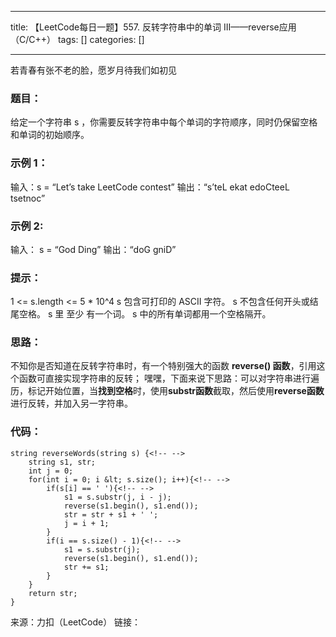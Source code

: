 
--- 
title:  【LeetCode每日一题】557. 反转字符串中的单词 III——reverse应用（C/C++） 
tags: []
categories: [] 

---
>  
 若青春有张不老的脸，愿岁月待我们如初见 


### 题目：

给定一个字符串 s ，你需要反转字符串中每个单词的字符顺序，同时仍保留空格和单词的初始顺序。

### 示例 1：

输入：s = “Let’s take LeetCode contest” 输出：“s’teL ekat edoCteeL tsetnoc”

### 示例 2:

输入： s = “God Ding” 输出：“doG gniD”

### 提示：

1 &lt;= s.length &lt;= 5 * 10^4 s 包含可打印的 ASCII 字符。 s 不包含任何开头或结尾空格。 s 里 至少 有一个词。 s 中的所有单词都用一个空格隔开。

### 思路：

不知你是否知道在反转字符串时，有一个特别强大的函数 **reverse() 函数**，引用这个函数可直接实现字符串的反转； 嘿嘿，下面来说下思路：可以对字符串进行遍历，标记开始位置，当**找到空格**时，使用**substr函数**截取，然后使用**reverse函数**进行反转，并加入另一字符串。

### 代码：

```
string reverseWords(string s) {<!-- -->
    string s1, str;
    int j = 0;
    for(int i = 0; i &lt; s.size(); i++){<!-- -->
        if(s[i] == ' '){<!-- -->
            s1 = s.substr(j, i - j);
            reverse(s1.begin(), s1.end());
            str = str + s1 + ' ';
            j = i + 1;
        }
        if(i == s.size() - 1){<!-- -->
            s1 = s.substr(j);
            reverse(s1.begin(), s1.end());
            str += s1;
        } 
    }
    return str;
}

```

来源：力扣（LeetCode） 链接：
